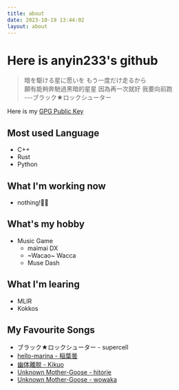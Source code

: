 ```yaml
---
title: about
date: 2023-10-19 13:44:02
layout: about
---
```


# Here is anyin233's github

> 暗を駆ける星に愿いを もう一度だけ走るから  
> 願有能夠奔馳過黑暗的星星 因為再一次就好 我要向前跑   
> ---ブラック★ロックシューター

Here is my [GPG Public Key](https://github.com/anyin233.gpg)

## Most used Language

- C++
- Rust
- Python


## What I'm working now

- nothing!🤷‍♂️

## What's my hobby

- Music Game
  - maimai DX
  - ~Wacao~ Wacca
  - Muse Dash

## What I'm learing

- MLIR
- Kokkos

## My Favourite Songs

- ブラック★ロックシューター - supercell
- [hello-marina - 稲葉曇](https://music.apple.com/jp/album/hello-marina/1610321242?i=1610321251&l=en)
- [幽体離脱 - Kikuo](https://www.youtube.com/watch?v=UHH2KKN0xoc)
- [Unknown Mother-Goose - hitorie](https://music.apple.com/jp/album/unknown-mother-goose/1535624171?i=1535624172&l=en)
- [Unknown Mother-Goose - wowaka](https://www.youtube.com/watch?v=P_CSdxSGfaA)


